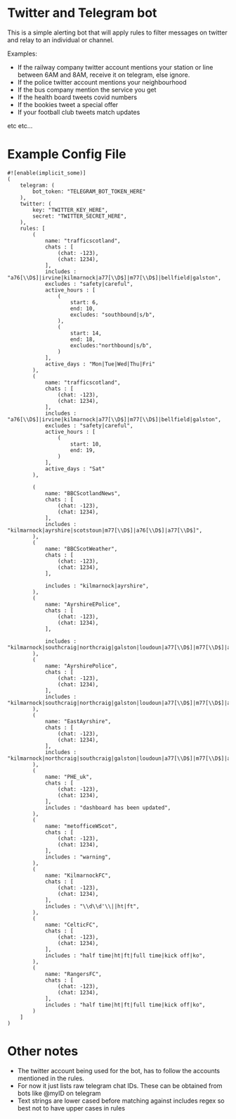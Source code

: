 # Twitter and Telegram bot

This is a simple alerting bot that will apply rules to filter messages on twitter and relay to an individual or channel.

Examples:

- If the railway company twitter account mentions your station or line between 6AM and 8AM, receive it on telegram, else ignore.
- If the police twitter account mentions your neighbourhood
- If the bus company mention the service you get
- If the health board tweets covid numbers
- If the bookies tweet a special offer
- If your football club tweets match updates

etc etc...

# Example Config File

```
#![enable(implicit_some)]
(
    telegram: (
        bot_token: "TELEGRAM_BOT_TOKEN_HERE"
    ),
    twitter: (
        key: "TWITTER_KEY_HERE",
        secret: "TWITTER_SECRET_HERE",
    ),
    rules: [
        ( 
            name: "trafficscotland",
            chats : [
                (chat: -123),
                (chat: 1234),
            ],
            includes : "a76[\\D$]|irvine|kilmarnock|a77[\\D$]|m77[\\D$]|bellfield|galston",
            excludes : "safety|careful",
            active_hours : [
                (
                    start: 6,
                    end: 10,
                    excludes: "southbound|s/b",
                ),
                (
                    start: 14,
                    end: 18,
                    excludes:"northbound|s/b",
                )
            ],
            active_days : "Mon|Tue|Wed|Thu|Fri"
        ),
        ( 
            name: "trafficscotland",
            chats : [
                (chat: -123),
                (chat: 1234),
            ],
            includes : "a76[\\D$]|irvine|kilmarnock|a77[\\D$]|m77[\\D$]|bellfield|galston",
            excludes : "safety|careful",
            active_hours : [
                (
                    start: 10,
                    end: 19,
                )
            ],
            active_days : "Sat"
        ),

        ( 
            name: "BBCScotlandNews",
            chats : [
                (chat: -123),
                (chat: 1234),
            ],
            includes : "kilmarnock|ayrshire|scotstoun|m77[\\D$]|a76[\\D$]|a77[\\D$]",
        ),
        ( 
            name: "BBCScotWeather",
            chats : [
                (chat: -123),
                (chat: 1234),
            ],

            includes : "kilmarnock|ayrshire",
        ),
        ( 
            name: "AyrshireEPolice",
            chats : [
                (chat: -123),
                (chat: 1234),
            ],

            includes : "kilmarnock|southcraig|northcraig|galston|loudoun|a77[\\D$]|m77[\\D$]|a76[\\D$]|onthank|wardneuk",
        ),
        ( 
            name: "AyrshirePolice",
            chats : [
                (chat: -123),
                (chat: 1234),
            ],
            includes : "kilmarnock|southcraig|northcraig|galston|loudoun|a77[\\D$]|m77[\\D$]|a76",
        ),
        ( 
            name: "EastAyrshire",
            chats : [
                (chat: -123),
                (chat: 1234),
            ],
            includes : "kilmarnock|northcraig|southcraig|galston|loudoun|a77[\\D$]|m77[\\D$]|a76[\\D$]|onthank",
        ),
        ( 
            name: "PHE_uk",
            chats : [
                (chat: -123),
                (chat: 1234),
            ],
            includes : "dashboard has been updated",
        ),
        ( 
            name: "metofficeWScot",
            chats : [
                (chat: -123),
                (chat: 1234),
            ],
            includes : "warning",
        ),
        ( 
            name: "KilmarnockFC",
            chats : [
                (chat: -123),
                (chat: 1234),
            ],
            includes : "\\d\\d'\\||ht|ft",
        ),
        ( 
            name: "CelticFC",
            chats : [
                (chat: -123),
                (chat: 1234),
            ],
            includes : "half time|ht|ft|full time|kick off|ko",
        ),
        ( 
            name: "RangersFC",
            chats : [
                (chat: -123),
                (chat: 1234),
            ],
            includes : "half time|ht|ft|full time|kick off|ko",
        )
    ]
)
```

# Other notes

- The twitter account being used for the bot, has to follow the accounts mentioned in the rules.
- For now it just lists raw telegram chat IDs. These can be obtained from bots like @myID on telegram
- Text strings are lower cased before matching against includes regex so best not to have upper cases in rules
